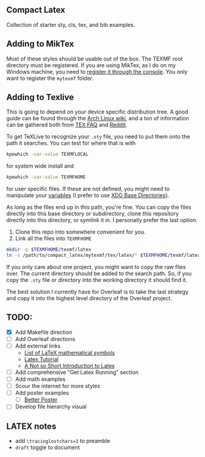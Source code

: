 ## Compact Latex
Collection of starter sty, cls, tex, and bib examples.

## Adding to MikTex
Most of these styles should be usable out of the box. The TEXMF root directory
must be registered. If you are using MikTex, as I do on my Windows machine, you
need to [register it through the
console](https://tex.stackexchange.com/questions/1137/where-do-i-place-my-own-sty-or-cls-files-to-make-them-available-to-all-my-te).
You only want to register the `mytexmf` folder.

## Adding to Texlive
This is going to depend on your device specific distribution tree. A good guide
can be found through the [Arch Linux wiki](wiki.archlinux.org/title/TeX_Live),
and a ton of information can be gathered both from [TEX
FAQ](https://texfaq.org/) and [Reddit](https://www.reddit.com/r/LaTeX/). 

To get TeXLive to recognize your `.sty` file, you need to put them onto the path it searches. You can test for where that is with 
```sh
kpewhich -var-value TEXMFLOCAL
```
for system wide install and 
```sh
kpewhich -var-value TEXMFHOME
```
for user specific files. If these are not defined, you might need to manipulate your [variables](https://wiki.archlinux.org/title/TeX_Live#texmf_trees_and_Kpathsea) (I prefer to use [XDG Base Directories](https://wiki.archlinux.org/title/XDG_Base_Directory)).

As long as the files end up in this path, you're fine. You can copy the files
directly into this base directory or subdirectory, clone this repository
directly into this directory, or symlink it in. I personally prefer the last
option.
1. Clone this repo into somewhere convenient for you.
1. Link all the files into `TEXMFHOME`
```sh 
mkdir -p $TEXMFHOME/texmf/latex
ln -s /path/to/compact_latex/mytexmf/tex/latex/* $TEXMFHOME/texmf/latex/
```

If you only care about one project, you might want to copy the raw files over. The current directory should be added to the search path. So, if you copy the `.sty` file or directory into the working directory it should find it. 

The best solution I currently have for Overleaf is to take the last strategy 
  and copy it into the highest level directory of the Overleaf project.

## TODO:

- [X] Add Makefile direction
- [ ] Add Overleaf directions
- [ ] Add external links
  - [List of LaTeX mathematical symbols](https://oeis.org/wiki/List_of_LaTeX_mathematical_symbols)
  - [Latex Tutorial](https://latex-tutorial.com/)
  - [A Not so Short Introduction to Latex](https://tobi.oetiker.ch/lshort/lshort.pdf)
- [ ] Add comprehensive "Get Latex Running" section
- [ ] Add math examples
- [ ] Scour the internet for more styles
- [ ] Add poster examples
  - [ ] [Better Poster](https://github.com/rafaelbailo/betterposter-latex-template)
- [ ] Develop file hierarchy visual

## LATEX notes
- add `\tracinglostchars=3` to preamble
- `draft` toggle to document
